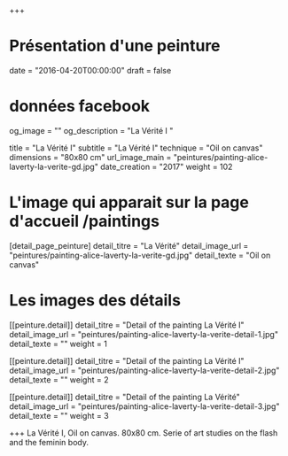 +++
# Présentation d'une peinture
date = "2016-04-20T00:00:00"
draft = false

# données facebook
og_image = ""
og_description = "La Vérité I "

title = "La Vérité I"
subtitle = "La Vérité I"
technique = "Oil on canvas"
dimensions = "80x80 cm"
url_image_main = "peintures/painting-alice-laverty-la-verite-gd.jpg"
date_creation = "2017"
weight = 102

# L'image qui apparait sur la page d'accueil /paintings
[detail_page_peinture]
detail_titre = "La Vérité"
detail_image_url = "peintures/painting-alice-laverty-la-verite-gd.jpg"
detail_texte = "Oil on canvas"

# Les images des détails
[[peinture.detail]]
detail_titre = "Detail of the painting La Vérité I"
detail_image_url = "peintures/painting-alice-laverty-la-verite-detail-1.jpg"
detail_texte = ""
weight = 1

[[peinture.detail]]
detail_titre = "Detail of the painting La Vérité I"
detail_image_url = "peintures/painting-alice-laverty-la-verite-detail-2.jpg"
detail_texte = ""
weight = 2

[[peinture.detail]]
detail_titre = "Detail of the painting La Vérité"
detail_image_url = "peintures/painting-alice-laverty-la-verite-detail-3.jpg"
detail_texte = ""
weight = 3

+++
La Vérité I, Oil on canvas. 80x80 cm. Serie of art studies on the flash and the feminin body.
